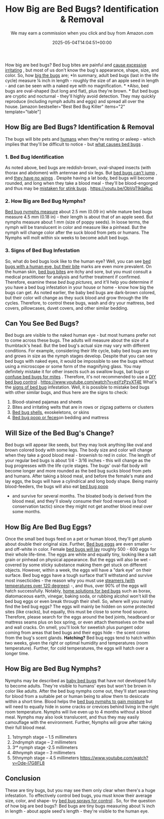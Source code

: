﻿---
author: We may earn a commission when you click and buy from Amazon.com
layout: post
title: How Big are Bed Bugs? Identification & Removal
date: '2025-05-04T14:04:51+00:00'
categories:
- Bed Bugs
- Guide
tags: []
slug: /how-big-are-bed-bugs/
lastmod: 2025-05-07T12:21:27+03:00
---

How big are bed bugs? Bed bug bites are painful and
[cause excessive irritating](https://pestpolicy.com/how-long-do-bed-bug-bites-last/)
, but most of us don't know the bug's appearance, shape, size, and color.
So, how
[big the bugs](https://www.epa.gov/bedbugs/bed-bugs-appearance-and-life-cycle)
are;
*In summary, adult bed bugs (last in the life cycle) measure ¼ inch in length - roughly the size of an apple seed in length - and can be seen with a naked eye with no magnification. *
*Also, bed bugs are oval-shaped (but long and flat), plus they're brown. *
But bed bugs are cryptic and nocturnal - they'll highly avoid detection. They may quickly reproduce (including nymph adults and eggs) and spread all over the house.
[amazon bestseller="Best Bed Bug Killer" items="2" template="table"]
## How Big are Bed Bugs? Identification & Removal
The bugs will bite pets and
[humans](https://pestpolicy.com/pictures-of-bed-bug-bites/)
when they're resting or asleep - which implies that they'll be difficult to notice - but
[what causes bed bugs](https://pestpolicy.com/what-causes-bed-bugs/)
.
### 1. Bed Bug Identification
As noted above, bed bugs are reddish-brown, oval-shaped insects (with thorax and abdomen) with antennae and six legs. But
[bed bugs can't jump](https://pestpolicy.com/do-bed-bugs-jump/)
, and
[they have no wings](https://pestpolicy.com/do-bed-bugs-have-wings/)
.
Despite having a lat body, bed bugs will become rounded, and long when they take a blood meal - they'll be blood-engorged and thus may be
[mistaken for stink bugs](https://pestpolicy.com/stink-bugs-vs-bed-bugs/)
.
https://youtu.be/ObVqT9daRuc
### 2. How Big are Bed Bug Nymphs?
[Bed bug nymphs measure](https://pestpolicy.com/dead-bed-bugs/)
about 2.5 mm (0.09 in) while mature bed bugs measure 4.5 mm (0.18 in) - their length is about that of an apple seed. But nymphs measure about 1 mm (size of poppy seeds).
In loose terms, the nymph will be translucent in color and measure like a pinhead. But the nymph will change color after the suck blood from pets or humans. The Nymphs will molt within six weeks to become adult bed bugs.
### 3. Signs of Bed Bug Infestation
So, what do bed bugs look like to the human eye? Well, you can see
[bed bugs with a human eye, but their bite](https://pestpolicy.com/can-bed-bugs-bite-through-clothing/)
marks are even more prevalent.
On the human skin,
[bed bug bites](https://pestpolicy.com/flea-bites-vs-bed-bug-bites/)
are itchy and sore, but you must consult a medical practitioner for analysis and further treatment if confirmed.
Therefore, examine these
*bed bug pictures,*
and it'll help you determine if you have a bed bug infestation in your house or home - know how big the bugs can get.
As noted earlier, the baby bed bugs are dark-brown colored, but their color will change as they suck blood and grow through the life cycles.
Therefore, to control these bugs, wash and dry your mattress, bed covers, pillowcases, duvet covers, and other similar bedding.
## Can You See Bed Bugs?
Bed bugs are visible to the naked human eye - but most humans prefer not to come across these bugs. The adults will measure about the size of a thumbtack's head.
But the bed bug's actual size may vary with different conditions. For example, considering their life cycle, baby bed bugs are tiny and grows in size as the nymph stages develop.
Despite that you can see bed bugs with naked eyes, it would be impossible to see the bugs without using a microscope or some form of the magnifying glass.
You may definitely mistake it for other insects such as swallow bugs, bat bugs or
[confuse bed bugs for mites](https://pestpolicy.com/bed-bugs-vs-mites/)
. Therefore, it's not recommended to use a
[DIY bed bug control](https://pestpolicy.com/can-bed-bugs-live-in-carpet/)
.
https://www.youtube.com/watch?v=esYzPzyXT4E
What's the
[signs of bed bug](https://pestpolicy.com/can-bed-bugs-live-in-your-skin/)
infestation. Well, it is possible to mistake bed bugs with other similar bugs, and thus here are the signs to check:
1. Blood-stained pajamas and sheets
2. Bites and irritating welts that are in rows or zigzag patterns or clusters
3. [Bed bug shells](https://pestpolicy.com/are-bed-bug-eggs-hard-or-soft/), exoskeletons, or skins
4. [Bed bug poop or feces](https://pestpolicy.com/what-does-bed-bug-poop-look-like/)on bedding and mattress
## Will Size of the Bed Bug's Change?
Bed bugs will appear like seeds, but they may look anything like oval and brown colored body with some legs. The body size and color will change when they take a good blood meal - brownish to red in color.
The length of your regular bed bugs is about 1/4 - 3/16 inches - this will change as the bug progresses with the life cycle stages. The bugs' oval-flat body will become longer and more rounded as the bed bug sucks blood from pets and humans.
After taking a blood meal, and before the female's mate and lay eggs, the bugs will have a cylindrical and long body shape. Being mainly blood-feeders, the bugs will also eat
[bed bug poop](https://pestpolicy.com/what-does-bed-bug-poop-look-like/)
- and survive for several months.
The bloated body is derived from the blood meal, and they'll slowly consume their food reserves (a food conservation tactic) since they might not get another blood meal over some months.
## How Big Are Bed Bug Eggs?
Once the small bed bugs feed on a pet or human blood, they'll get plumb about double their original size. Further,
[Bed bug eggs](https://pestpolicy.com/bed-bug-eggs/)
are even smaller - and off-white in color.
Female
[bed bugs will lay](https://pestpolicy.com/how-to-kill-bed-bug-eggs/)
roughly 500 - 600 eggs for their whole life-time. The eggs are white and equally tiny, looking like a salt grain or pinhead on physical appearance.
But the eggs will also be wet - covered by some sticky substance making them get stuck on different objects. However, within a week, the eggs will have a "dark eye" on their surface.
Bed bug eggs have a tough surface that'll withstand and survive most insecticides - the reason why you must use
[steamers (with temperatures over 120 degrees)](https://pestpolicy.com/best-bed-bug-steamer/)
-, and thus, over 90% of the eggs will hatch successfully.
Notably,
[home solutions for bed bugs](https://pestpolicy.com/home-remedies-for-bed-bugs/)
such as borax, diatomaceous earth, vinegar, baking soda, or rubbing alcohol won't kill the bed bug eggs or even break through their shell.
So, where will you mainly find the bed bug eggs? The eggs will mainly be hidden on some protected sites (like cracks), but equally, this must be close to some food source.
Therefore, please search for the eggs around the bed joints, headboard or mattress seams plus on box spring, or even attach themselves on the wall and wall cracks.
On smell, you'll look for sweetish plus pungent odor coming from areas that bed bugs and their eggs hide - the scent comes from the bug's scent glands.
**Hatching?**
Bed bug eggs tend to hatch within two weeks, given the right or optimal humidity and temperatures (room temperature). Further, for cold temperatures, the eggs will hatch over a longer time.
## How Big are Bed Bug Nymphs?
Nymphs may be described as
[baby bed bugs](https://pestpolicy.com/baby-bed-bugs/)
that have not developed fully to become adults. They're visible to humans' eyes but won't be brown in color like adults.
After the bed bug nymphs come out, they'll start searching for blood from a suitable pet or human being to allow them to desiccate within a short time.
Blood helps the
[bed bug nymphs to gain moisture](https://pestpolicy.com/bedlam-plus-bed-bug-spray-review/)
but will need to equally hide in some cracks or crevices behind living in the right room temperature. Nymphs will live even up to 4 months without a blood meal.
Nymphs may also look translucent, and thus they may easily camouflage with the environment. Further, Nymphs will grow after taking their full blood meal.
1. 1stnymph stage – 1.5 millimeters
2. 2ndnymph stage – 2 millimeters
3. 3ʳᵈ nymph stage -2.5 millimeters
4. 4thnymph stage – 3 millimeters
5. 5thnymph stage – 4.5 millimeters
https://www.youtube.com/watch?v=Ode-l7G8FL8
## Conclusion
These are tiny bugs, but you may see them only clear when there's a huge infestation. To effectively control bed bugs, you must know their average size, color, and shape- try
[bed bug sprays for control](https://pestpolicy.com/best-bed-bug-spray/)
.
So, for the question of how big are bed bugs?: Bed bugs are tiny bugs measuring about ¼ inch in length - about apple seed's length - they're visible to the human eye.
